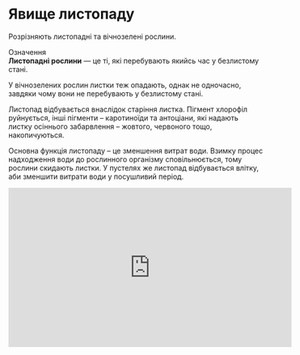 
# Явище листопаду

Розрiзняють листопаднi та вiчнозеленi рослини.

<div class="eoz-wrap">
<span class="eoz">Означення</span>
<div class="eoz-text">
<b>Листопаднi рослини</b> — це тi, якi перебувають якийсь час у безлистому станi.
</div>
</div>

У вiчнозелених рослин листки теж опадають, однак не одночасно, завдяки чому вони не перебувають у безлистому станi.

Листопад вiдбувається внаслiдок старiння листка. Пiгмент хлорофiл руйнується, iншi пiгменти – каротиноїди та антоцiани, якi надають листку осiннього забарвлення – жовтого, червоного тощо, накопичуються.

<span class="p1">Основна функцiя листопаду</span> – це зменшення витрат води. Взимку процес надходження води до рослинного органiзму сповiльнюється, тому рослини скидають листки. У пустелях же листопад вiдбувається влiтку, аби зменшити витрати води у посушливий перiод.


<div class="fluidMedia">
<iframe align="center" width="560" height="315" src="https://www.youtube.com/embed/HPOZDryJyGs" frameborder="0" allowfullscreen></iframe>
</div>
<div class="popup">
</div>


